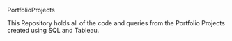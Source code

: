 PortfolioProjects


This Repository holds all of the code and queries from the Portfolio Projects created using SQL and Tableau.
